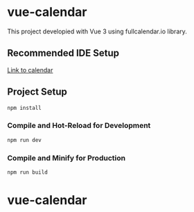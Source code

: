 # vue-calendar

This project developied with Vue 3 using fullcalendar.io library.

## Recommended IDE Setup

[Link to calendar](https://SvitlanaTsupryk-jul18.github.io/vue-calendar/)


## Project Setup

```sh
npm install
```

### Compile and Hot-Reload for Development

```sh
npm run dev
```

### Compile and Minify for Production

```sh
npm run build
```
# vue-calendar
